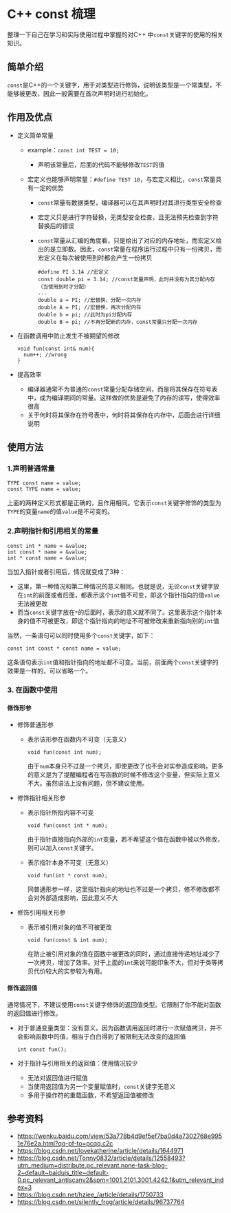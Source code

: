 # C++ const 梳理

整理一下自己在学习和实际使用过程中掌握的对C++ 中`const`关键字的使用的相关知识。

## 简单介绍

`const`是C++的一个关键字，用于对类型进行修饰，说明该类型是一个常类型，不能够被更改，因此一般需要在首次声明时进行初始化。

## 作用及优点

* 定义简单常量

  * example：`const int TEST = 10;`

    * 声明该常量后，后面的代码不能够修改`TEST`的值

  * 宏定义也能够声明常量：`#define TEST 10`，与宏定义相比，`const`常量具有一定的优势

    * `const`常量有数据类型，编译器可以在其声明时对其进行类型安全检查

    * 宏定义只是进行字符替换，无类型安全检查，且无法预先检查到字符替换后的错误

    * `const`常量从汇编的角度看，只是给出了对应的内存地址，而宏定义给出的是立即数。因此，`const`常量在程序运行过程中只有一份拷贝，而宏定义在每次被使用到时都会产生一份拷贝

      ```
      #define PI 3.14 //宏定义
      const double pi = 3.14; //const常量声明，此时并没有为其分配内存（当使用到时才分配）
      ...
      double a = PI; //宏替换，分配一次内存
      double A = PI; //宏替换，再次分配内存
      double b = pi; //此时为pi分配内存
      double B = pi; //不再分配新的内存，const常量只分配一次内存
      ```

* 在函数调用中防止发生不被期望的修改

  ```
  void fun(const int& num){
  	num++; //wrong
  }

* 提高效率
  * 编译器通常不为普通的`const`常量分配存储空间，而是将其保存在符号表中，成为编译期间的常量。这样做的优势是避免了内存的读写，使得效率很高
  * 关于何时将其保存在符号表中，何时将其保存在内存中，后面会进行详细说明



## 使用方法

### 1.声明普通常量

```
TYPE const name = value;
const TYPE name = value;
```

上面的两种定义形式都是正确的，且作用相同。它表示`const`关键字修饰的类型为`TYPE`的变量`name`的值`value`是不可变的。

### 2.声明指针和引用相关的常量

```
const int * name = &value;
int const * name = &value;
int * const name = &value;
```

当加入指针或者引用后，情况就变成了3种：

* 这里，第一种情况和第二种情况的意义相同。也就是说，无论`const`关键字放在`int`的前面或者后面，都表示这个`int`值不可变，即这个指针指向的值`value`无法被更改
* 而当`const`关键字放在`*`的后面时，表示的意义就不同了。这里表示这个指针本身的值不可被更改，即这个指针指向的地址不可被修改来重新指向别的`int`值

当然，一条语句可以同时使用多个`const`关键字，如下：

```
const int const * const name = value;
```

这条语句表示`int`值和指针指向的地址都不可变。当前，前面两个`const`关键字的效果是一样的，可以省略一个。

### 3. 在函数中使用

#### 修饰形参

* 修饰普通形参

  * 表示该形参在函数内不可变（无意义）

    ```
    void fun(const int num);
    ```

    由于`num`本身只不过是一个拷贝，即使更改了也不会对实参造成影响，更多的意义是为了提醒编程者在写函数的时候不修改这个变量，但实际上意义不大。虽然语法上没有问题，但不建议使用。

* 修饰指针相关形参

  * 表示指针所指内容不可变

    ```
    void fun(const int * num);
    ```

    由于指针直接指向外部的`int`变量，若不希望这个值在函数中被以外修改，则可以加入`const`关键字。

  * 表示指针本身不可变（无意义）

    ```
    void fun(int * const num);
    ```

    同普通形参一样，这里指针指向的地址也不过是一个拷贝，修不修改都不会对外部造成影响，因此意义不大

* 修饰引用相关形参

  * 表示被引用对象的值不可被更改

    ```
    void fun(const & int num);
    ```

    在防止被引用对象的值在函数中被更改的同时，通过直接传递地址减少了一次拷贝，增加了效率。对于上面的`int`来说可能印象不大，但对于类等拷贝代价较大的实参较为有用。

#### 修饰返回值

通常情况下，不建议使用`const`关键字修饰的返回值类型。它限制了你不能对函数的返回值进行修改。

* 对于普通变量类型：没有意义。因为函数调用返回时进行一次赋值拷贝，并不会影响函数中的值，相当于白白得到了被限制无法改变的返回值

  ```
  int const fun();

* 对于指针与引用相关的返回值：使用情况较少

  * 无法对返回值进行赋值
  * 当使用返回值为另一个变量赋值时，`const`关键字无意义
  * 多用于操作符的重载函数，不希望返回值被修改







## 参考资料

* https://wenku.baidu.com/view/53a778b4d9ef5ef7ba0d4a7302768e9951e76e2a.html?qq-pf-to=pcqq.c2c
* https://blog.csdn.net/lovekatherine/article/details/1644971
* https://blog.csdn.net/Tonny0832/article/details/12558493?utm_medium=distribute.pc_relevant.none-task-blog-2~default~baidujs_title~default-0.pc_relevant_antiscanv2&spm=1001.2101.3001.4242.1&utm_relevant_index=3
* https://blog.csdn.net/hziee_/article/details/1750733
* https://blog.csdn.net/silently_frog/article/details/96737764

